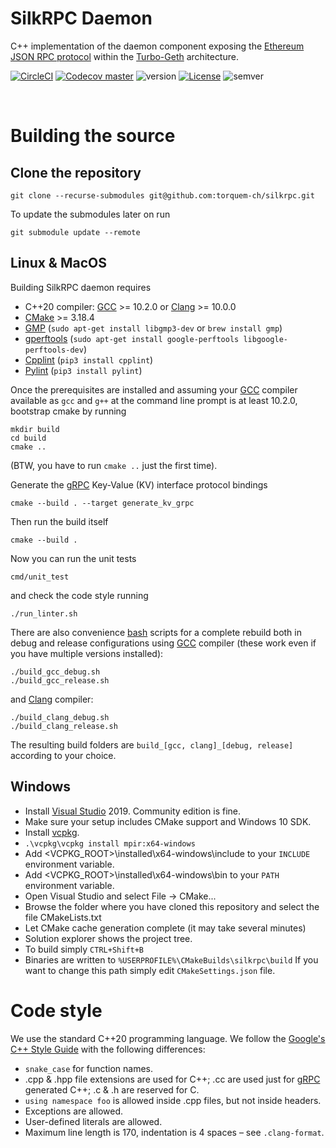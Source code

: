 # SilkRPC Daemon

C++ implementation of the daemon component exposing the [Ethereum JSON RPC protocol](https://eth.wiki/json-rpc/API) within the [Turbo-Geth](https://github.com/ledgerwatch/turbo-geth) architecture.

[![CircleCI](https://circleci.com/gh/torquem-ch/silkrpc.svg?style=shield)](https://circleci.com/gh/torquem-ch/silkrpc)
[![Codecov master](https://img.shields.io/codecov/c/github/torquem-ch/silkrpc/master.svg?style=shield&logo=codecov&logoColor=white)](https://codecov.io/gh/torquem-ch/silkrpc)
![version](https://img.shields.io/github/v/release/torquem-ch/silkrpc?sort=semver&color=normal)
[![License](https://img.shields.io/github/license/torquem-ch/silkrpc?color=lightgrey)](https://img.shields.io/github/license/torquem-ch/silkrpc)
![semver](https://img.shields.io/badge/semver-2.0.0-blue)

<br>

# Building the source

## Clone the repository

```
git clone --recurse-submodules git@github.com:torquem-ch/silkrpc.git
```

To update the submodules later on run 
```
git submodule update --remote
```

## Linux & MacOS
Building SilkRPC daemon requires
* C++20 compiler: [GCC](https://www.gnu.org/software/gcc/) >= 10.2.0 or [Clang](https://clang.llvm.org/) >= 10.0.0
* [CMake](http://cmake.org) >= 3.18.4
* [GMP](http://gmplib.org) (`sudo apt-get install libgmp3-dev` or `brew install gmp`)
* [gperftools](https://github.com/gperftools/gperftools) (`sudo apt-get install google-perftools libgoogle-perftools-dev`)
* [Cpplint](https://github.com/cpplint/cpplint) (`pip3 install cpplint`)
* [Pylint](https://github.com/PyCQA/pylint) (`pip3 install pylint`)

Once the prerequisites are installed and assuming your [GCC](https://www.gnu.org/software/gcc/) compiler available as `gcc` and `g++` at the command line prompt is at least 10.2.0, bootstrap cmake by running
```
mkdir build
cd build
cmake ..
```
(BTW, you have to run `cmake ..` just the first time).

Generate the [gRPC](https://grpc.io/) Key-Value (KV) interface protocol bindings
```
cmake --build . --target generate_kv_grpc
```

Then run the build itself
```
cmake --build .
```

Now you can run the unit tests
```
cmd/unit_test
```

and check the code style running
```
./run_linter.sh
```

There are also convenience [bash](https://www.gnu.org/software/bash/) scripts for a complete rebuild both in debug and release configurations using [GCC](https://www.gnu.org/software/gcc/) compiler (these work even if you have multiple versions installed):
```
./build_gcc_debug.sh
./build_gcc_release.sh
```
and [Clang](https://clang.llvm.org/) compiler:
```
./build_clang_debug.sh
./build_clang_release.sh
```
The resulting build folders are `build_[gcc, clang]_[debug, release]` according to your choice.

## Windows
* Install [Visual Studio](https://www.visualstudio.com/downloads) 2019. Community edition is fine.
* Make sure your setup includes CMake support and Windows 10 SDK.
* Install [vcpkg](https://github.com/microsoft/vcpkg#quick-start-windows).
* `.\vcpkg\vcpkg install mpir:x64-windows`
* Add <VCPKG_ROOT>\installed\x64-windows\include to your `INCLUDE` environment variable.
* Add <VCPKG_ROOT>\installed\x64-windows\bin to your `PATH` environment variable.
* Open Visual Studio and select File -> CMake...
* Browse the folder where you have cloned this repository and select the file CMakeLists.txt
* Let CMake cache generation complete (it may take several minutes)
* Solution explorer shows the project tree.
* To build simply `CTRL+Shift+B`
* Binaries are written to `%USERPROFILE%\CMakeBuilds\silkrpc\build` If you want to change this path simply edit `CMakeSettings.json` file.

# Code style

We use the standard C++20 programming language. We follow the [Google's C++ Style Guide](https://google.github.io/styleguide/cppguide.html) with the following differences:

* `snake_case` for function names.
* .cpp & .hpp file extensions are used for C++; .cc are used just for [gRPC](https://grpc.io/) generated C++; .c & .h are reserved for C.
* `using namespace foo` is allowed inside .cpp files, but not inside headers.
* Exceptions are allowed.
* User-defined literals are allowed.
* Maximum line length is 170, indentation is 4 spaces – see `.clang-format`.
